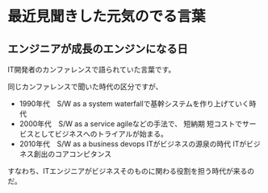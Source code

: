 # 最近見聞きした元気のでる言葉

## エンジニアが成長のエンジンになる日

IT開発者のカンファレンスで語られていた言葉です。

同じカンファレンスで聞いた時代の区分ですが、

* 1990年代　S/W as a system
	waterfallで基幹システムを作り上げていく時代
* 2000年代　S/W as a service
	agileなどの手法で、 短納期 短コストでサービスとしてビジネスへのトライアルが始まる。 
* 2010年代　S/W as a business
  devops
	ITがビジネスの源泉の時代
	ITがビジネス創出のコアコンピタンス

すなわち、ITエンジニアがビジネスそのものに関わる役割を担う時代が来るのだ。
